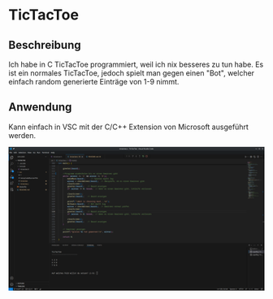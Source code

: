 # TicTacToe

## Beschreibung
Ich habe in C TicTacToe programmiert, weil ich nix besseres zu tun habe. Es ist ein normales TicTacToe, jedoch spielt man gegen einen "Bot", welcher einfach random generierte Einträge von 1-9 nimmt.

## Anwendung
Kann einfach in VSC mit der C/C++ Extension von Microsoft ausgeführt werden. 

![Terminal Vorschau](images/Screenshot_2024-10-05_17-20-26.png)